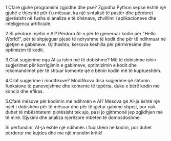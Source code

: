 1.Çfarë gjuhë programimi zgjodhe dhe pse?
 Zgjodha Python sepse është një gjuhë e thjeshtë për t’u mësuar, ka një sintaksë të pastër dhe përdoret gjerësisht në fusha si analiza e të dhënave, zhvillimi i aplikacioneve dhe inteligjenca artificiale.

2.Si përdore mjetin e AI?
 Përdora AI-n për të gjeneruar kodin për "Hello World!", për të shpjeguar pjesë të ndryshme të kodit dhe për të ndihmuar në gjetjen e gabimeve. Gjithashtu, kërkova këshilla për përmirësime dhe optimizim të kodit.

3.Cilat sugjerime nga AI-ja ishin më të dobishme?
 Më të dobishme ishin sugjerimet për korrigjimin e gabimeve, optimizimin e kodit dhe rekomandimet për të shtuar komente që e bënin kodin më të kuptueshëm.

4.Cilat sugjerime i modifikove?
 Modifikova disa sugjerime që shtonin funksione të panevojshme dhe komente të tepërta, duke e bërë kodin më konciz dhe efikas.

5.Çfarë mësove për kodimin me ndihmën e AI?
 Mësova që AI-ja është një mjet i dobishëm për të mësuar dhe për të gjetur gabime shpejt, por nuk duhet të mbështetemi plotësisht tek ajo, pasi jo gjithmonë jep zgjidhjen më të mirë. Gjykimi dhe analiza njerëzore mbeten të domosdoshme.

Si përfundim, AI-ja është një ndihmës i fuqishëm në kodim, por duhet përdorur me kujdes dhe me një mendim kritik!